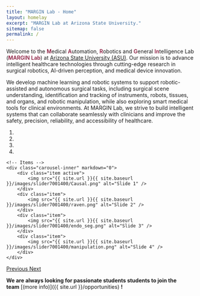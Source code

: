 ```yaml
---
title: "MARGIN Lab - Home"
layout: homelay
excerpt: "MARGIN Lab at Arizona State University."
sitemap: false
permalink: /
--- 
```


Welcome to the <span style="color:#8C1D40; font-weight:600;">M</span>edical <span style="color:#8C1D40; font-weight:600;">A</span>utomation, <span style="color:#8C1D40; font-weight:600;">R</span>obotics and <span style="color:#8C1D40; font-weight:600;">G</span>eneral <span style="color:#8C1D40; font-weight:600;">In</span>telligence Lab (<span style="color:#8C1D40; font-weight:600;">MARGIN Lab</span>) at <a href="https://www.asu.edu/" target="_blank">Arizona State University (ASU)</a>. Our mission is to advance intelligent healthcare technologies through cutting-edge research in surgical robotics, AI-driven perception, and medical device innovation. 

We develop machine learning and robotic systems to support robotic-assisted and autonomous surgical tasks, including surgical scene understanding, identification and tracking of instruments, robots, tissues, and organs, and robotic manipulation, while also exploring smart medical tools for clinical environments. At MARGIN Lab, we strive to build intelligent systems that can collaborate seamlessly with clinicians and improve the safety, precision, reliability, and accessibility of healthcare.

<div markdown="0" id="carousel" class="carousel slide" data-ride="carousel" data-interval="4000" data-pause="hover" >
    <!-- Menu -->
    <ol class="carousel-indicators">
        <li data-target="#carousel" data-slide-to="0" class="active"></li>
        <li data-target="#carousel" data-slide-to="1"></li>
        <li data-target="#carousel" data-slide-to="2"></li>
        <li data-target="#carousel" data-slide-to="3"></li>
    </ol>

    <!-- Items -->
    <div class="carousel-inner" markdown="0">
        <div class="item active">
            <img src="{{ site.url }}{{ site.baseurl }}/images/slider7001400/Causal.png" alt="Slide 1" />
        </div>
        <div class="item">
            <img src="{{ site.url }}{{ site.baseurl }}/images/slider7001400/raven.png" alt="Slide 2" />
        </div>
        <div class="item">
            <img src="{{ site.url }}{{ site.baseurl }}/images/slider7001400/endo_seg.png" alt="Slide 3" />
        </div>
        <div class="item">
            <img src="{{ site.url }}{{ site.baseurl }}/images/slider7001400/manipulation.png" alt="Slide 4" />
        </div>       
    </div>
  <a class="left carousel-control" href="#carousel" role="button" data-slide="prev">
    <span class="glyphicon glyphicon-chevron-left" aria-hidden="true"></span>
    <span class="sr-only">Previous</span>
  </a>
  <a class="right carousel-control" href="#carousel" role="button" data-slide="next">
    <span class="glyphicon glyphicon-chevron-right" aria-hidden="true"></span>
    <span class="sr-only">Next</span>
  </a>
</div>

**We are always looking for passionate students students to join the team** [(more info)]({{ site.url }}/opportunities) **!**





<!-- <figure class="fifth">
  <img src="{{ site.url }}{{ site.baseurl }}/images/logopic/LMU_logo.png" style="width: 130px">
  <img src="{{ site.url }}{{ site.baseurl }}/images/logopic/Logo_Leiden.jpg" style="width: 140px">
  <img src="{{ site.url }}{{ site.baseurl }}/images/logopic/Tschira.png" style="width: 150px">
  <img src="{{ site.url }}{{ site.baseurl }}/images/logopic/Logo_ERC.jpg" style="width: 100px">
  <img src="{{ site.url }}{{ site.baseurl }}/images/logopic/SuperC_logo.png" style="width: 100px">
</figure> -->
